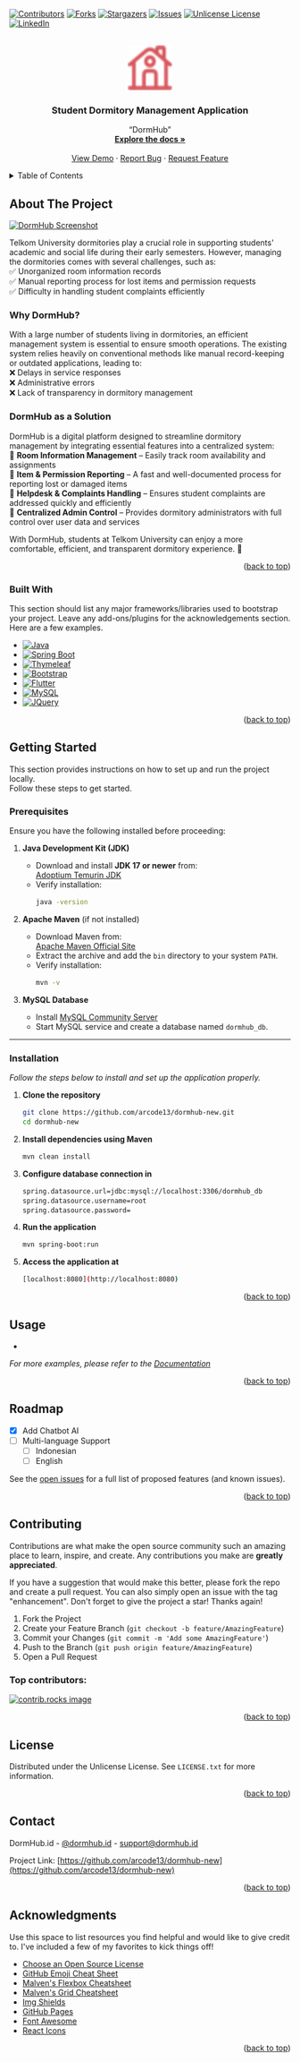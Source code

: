 <a id="readme-top"></a>

<!-- PROJECT SHIELDS -->
<!--
*** I'm using markdown "reference style" links for readability.
*** Reference links are enclosed in brackets [ ] instead of parentheses ( ).
*** See the bottom of this document for the declaration of the reference variables
*** for contributors-url, forks-url, etc. This is an optional, concise syntax you may use.
*** https://www.markdownguide.org/basic-syntax/#reference-style-links
-->
[![Contributors][contributors-shield]][contributors-url]
[![Forks][forks-shield]][forks-url]
[![Stargazers][stars-shield]][stars-url]
[![Issues][issues-shield]][issues-url]
[![Unlicense License][license-shield]][license-url]
[![LinkedIn][linkedin-shield]][linkedin-url]

<!-- PROJECT LOGO -->
<br />
<div align="center">
  <a href="https://github.com/arcode13/dormhub-new">
    <img src="images/logo.png" alt="Logo" width="80" height="80">
  </a>

  <h3 align="center">Student Dormitory Management Application</h3>

  <p align="center">
    “DormHub”
    <br />
    <a href="https://dormhub.com"><strong>Explore the docs »</strong></a>
    <br />
    <br />
    <a href="https://github.com/arcode13/dormhub-new">View Demo</a>
    &middot;
    <a href="https://github.com/arcode13/dormhub-new/issues/new?labels=bug&template=bug-report---.md">Report Bug</a>
    &middot;
    <a href="https://github.com/arcode13/dormhub-new/issues/new?labels=enhancement&template=feature-request---.md">Request Feature</a>
  </p>
</div>

<!-- TABLE OF CONTENTS -->
<details>
  <summary>Table of Contents</summary>
  <ol>
    <li>
      <a href="#about-the-project">About The Project</a>
      <ul>
        <li><a href="#built-with">Built With</a></li>
      </ul>
    </li>
    <li>
      <a href="#getting-started">Getting Started</a>
      <ul>
        <li><a href="#prerequisites">Prerequisites</a></li>
        <li><a href="#installation">Installation</a></li>
      </ul>
    </li>
    <li><a href="#usage">Usage</a></li>
    <li><a href="#roadmap">Roadmap</a></li>
    <li><a href="#contributing">Contributing</a></li>
    <li><a href="#license">License</a></li>
    <li><a href="#contact">Contact</a></li>
    <li><a href="#acknowledgments">Acknowledgments</a></li>
  </ol>
</details>

<!-- ABOUT THE PROJECT -->
## About The Project

[![DormHub Screenshot][product-screenshot]](https://dormhub.id)

Telkom University dormitories play a crucial role in supporting students' academic and social life during their early semesters. However, managing the dormitories comes with several challenges, such as:  
✅ Unorganized room information records  
✅ Manual reporting process for lost items and permission requests  
✅ Difficulty in handling student complaints efficiently  

### **Why DormHub?**
With a large number of students living in dormitories, an efficient management system is essential to ensure smooth operations. The existing system relies heavily on conventional methods like manual record-keeping or outdated applications, leading to:  
❌ Delays in service responses  
❌ Administrative errors  
❌ Lack of transparency in dormitory management  

### **DormHub as a Solution**
DormHub is a digital platform designed to streamline dormitory management by integrating essential features into a centralized system:  
🔹 **Room Information Management** – Easily track room availability and assignments  
🔹 **Item & Permission Reporting** – A fast and well-documented process for reporting lost or damaged items  
🔹 **Helpdesk & Complaints Handling** – Ensures student complaints are addressed quickly and efficiently  
🔹 **Centralized Admin Control** – Provides dormitory administrators with full control over user data and services  

With DormHub, students at Telkom University can enjoy a more comfortable, efficient, and transparent dormitory experience. 🚀  

<p align="right">(<a href="#readme-top">back to top</a>)</p>

### Built With

This section should list any major frameworks/libraries used to bootstrap your project. Leave any add-ons/plugins for the acknowledgements section. Here are a few examples.

* [![Java][Java.com]][Java-url]
* [![Spring Boot][SpringBoot.com]][SpringBoot-url]
* [![Thymeleaf][Thymeleaf.com]][Thymeleaf-url]
* [![Bootstrap][Bootstrap.com]][Bootstrap-url]
* [![Flutter][Flutter.dev]][Flutter-url]
* [![MySQL][MySQL.com]][MySQL-url]
* [![JQuery][JQuery.com]][JQuery-url]

<p align="right">(<a href="#readme-top">back to top</a>)</p>

<!-- GETTING STARTED -->
## Getting Started

This section provides instructions on how to set up and run the project locally.  
Follow these steps to get started.

### Prerequisites

Ensure you have the following installed before proceeding:

1. **Java Development Kit (JDK)**  
   - Download and install **JDK 17 or newer** from:  
     [Adoptium Temurin JDK](https://adoptium.net/)  
   - Verify installation:  
     ```sh
     java -version
     ```

2. **Apache Maven** (if not installed)  
   - Download Maven from:  
     [Apache Maven Official Site](https://maven.apache.org/download.cgi)  
   - Extract the archive and add the `bin` directory to your system `PATH`.  
   - Verify installation:  
     ```sh
     mvn -v
     ```

3. **MySQL Database**  
   - Install [MySQL Community Server](https://dev.mysql.com/downloads/mysql/)  
   - Start MySQL service and create a database named `dormhub_db`.

---

### Installation

_Follow the steps below to install and set up the application properly._

1. **Clone the repository** 
   ```sh
   git clone https://github.com/arcode13/dormhub-new.git
   cd dormhub-new

2. **Install dependencies using Maven**
   ```sh
   mvn clean install

3. **Configure database connection in**
   ```sh
   spring.datasource.url=jdbc:mysql://localhost:3306/dormhub_db
   spring.datasource.username=root
   spring.datasource.password=

4. **Run the application**
   ```sh
   mvn spring-boot:run

5. **Access the application at**
   ```sh
   [localhost:8080](http://localhost:8080)
   
<p align="right">(<a href="#readme-top">back to top</a>)</p>

<!-- USAGE EXAMPLES -->
## Usage

-

_For more examples, please refer to the [Documentation](https://example.com)_

<p align="right">(<a href="#readme-top">back to top</a>)</p>

<!-- ROADMAP -->
## Roadmap

- [x] Add Chatbot AI
- [ ] Multi-language Support
    - [ ] Indonesian
    - [ ] English

See the [open issues](https://github.com/arcode13/dormhub-new/issues) for a full list of proposed features (and known issues).

<p align="right">(<a href="#readme-top">back to top</a>)</p>

<!-- CONTRIBUTING -->
## Contributing

Contributions are what make the open source community such an amazing place to learn, inspire, and create. Any contributions you make are **greatly appreciated**.

If you have a suggestion that would make this better, please fork the repo and create a pull request. You can also simply open an issue with the tag "enhancement".
Don't forget to give the project a star! Thanks again!

1. Fork the Project
2. Create your Feature Branch (`git checkout -b feature/AmazingFeature`)
3. Commit your Changes (`git commit -m 'Add some AmazingFeature'`)
4. Push to the Branch (`git push origin feature/AmazingFeature`)
5. Open a Pull Request

### Top contributors:

<a href="https://github.com/arcode13/dormhub-new/graphs/contributors">
  <img src="https://contrib.rocks/image?repo=arcode13/dormhub-new" alt="contrib.rocks image" />
</a>

<p align="right">(<a href="#readme-top">back to top</a>)</p>

<!-- LICENSE -->
## License

Distributed under the Unlicense License. See `LICENSE.txt` for more information.

<p align="right">(<a href="#readme-top">back to top</a>)</p>

<!-- CONTACT -->
## Contact

DormHub.id - [@dormhub.id](https://instagram.com/dormhub.id) - support@dormhub.id

Project Link: [https://github.com/arcode13/dormhub-new](https://github.com/arcode13/dormhub-new)

<p align="right">(<a href="#readme-top">back to top</a>)</p>

<!-- ACKNOWLEDGMENTS -->
## Acknowledgments

Use this space to list resources you find helpful and would like to give credit to. I've included a few of my favorites to kick things off!

* [Choose an Open Source License](https://choosealicense.com)
* [GitHub Emoji Cheat Sheet](https://www.webpagefx.com/tools/emoji-cheat-sheet)
* [Malven's Flexbox Cheatsheet](https://flexbox.malven.co/)
* [Malven's Grid Cheatsheet](https://grid.malven.co/)
* [Img Shields](https://shields.io)
* [GitHub Pages](https://pages.github.com)
* [Font Awesome](https://fontawesome.com)
* [React Icons](https://react-icons.github.io/react-icons/search)

<p align="right">(<a href="#readme-top">back to top</a>)</p>

<!-- MARKDOWN LINKS & IMAGES -->
<!-- https://www.markdownguide.org/basic-syntax/#reference-style-links -->
[contributors-shield]: https://img.shields.io/github/contributors/arcode13/dormhub-new.svg?style=for-the-badge
[contributors-url]: https://github.com/arcode13/dormhub-new/graphs/contributors
[forks-shield]: https://img.shields.io/github/forks/arcode13/dormhub-new.svg?style=for-the-badge
[forks-url]: https://github.com/arcode13/dormhub-new/network/members
[stars-shield]: https://img.shields.io/github/stars/arcode13/dormhub-new.svg?style=for-the-badge
[stars-url]: https://github.com/arcode13/dormhub-new/stargazers
[issues-shield]: https://img.shields.io/github/issues/arcode13/dormhub-new.svg?style=for-the-badge
[issues-url]: https://github.com/arcode13/dormhub-new/issues
[license-shield]: https://img.shields.io/github/license/arcode13/dormhub-new.svg?style=for-the-badge
[license-url]: https://github.com/arcode13/dormhub-new/blob/master/LICENSE.txt
[linkedin-shield]: https://img.shields.io/badge/-LinkedIn-black.svg?style=for-the-badge&logo=linkedin&colorB=555
[linkedin-url]: https://linkedin.com/in/othneildrew
[product-screenshot]: images/screenshot.png
[Java.com]: https://img.shields.io/badge/Java-000000?style=for-the-badge&logo=openjdk&logoColor=white
[Java-url]: https://java.com/
[SpringBoot.com]: https://img.shields.io/badge/Spring%20Boot-6DB33F?style=for-the-badge&logo=springboot&logoColor=white
[SpringBoot-url]: https://spring.io/projects/spring-boot
[Thymeleaf.com]: https://img.shields.io/badge/Thymeleaf-005F0F?style=for-the-badge&logo=thymeleaf&logoColor=white
[Thymeleaf-url]: https://www.thymeleaf.org/
[Bootstrap.com]: https://img.shields.io/badge/Bootstrap-563D7C?style=for-the-badge&logo=bootstrap&logoColor=white
[Bootstrap-url]: https://getbootstrap.com/
[Flutter.dev]: https://img.shields.io/badge/Flutter-02569B?style=for-the-badge&logo=flutter&logoColor=white
[Flutter-url]: https://flutter.dev/
[MySQL.com]: https://img.shields.io/badge/MySQL-4479A1?style=for-the-badge&logo=mysql&logoColor=white
[MySQL-url]: https://www.mysql.com/
[JQuery.com]: https://img.shields.io/badge/jQuery-0769AD?style=for-the-badge&logo=jquery&logoColor=white
[JQuery-url]: https://jquery.com/
